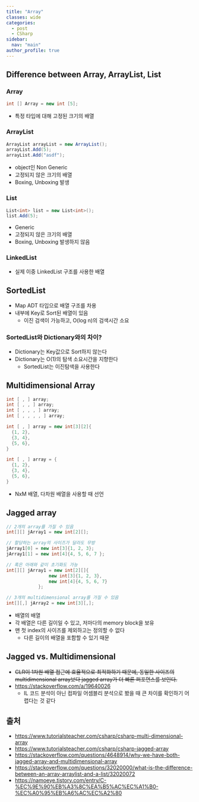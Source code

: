 ```yaml
---
title: "Array"
classes: wide
categories: 
  - post
  - CSharp
sidebar:
  nav: "main"
author_profile: true
---
```


## Difference between Array, ArrayList, List
### Array

```csharp
int [] Array = new int [5];
```

* 특정 타입에 대해 고정된 크기의 배열

### ArrayList

```csharp
ArrayList arrayList = new ArrayList();
arrayList.Add(5);
arrayList.Add("asdf");
```

* object인 Non Generic
* 고정되지 않은 크기의 배열
* Boxing, Unboxing 발생

### List

```csharp
List<int> list = new List<int>();
list.Add(5);
```

* Generic
* 고정되지 않은 크기의 배열
* Boxing, Unboxing 발생하지 않음

### LinkedList
* 실제 이중 LinkedList 구조를 사용한 배열

## SortedList
* Map ADT 타입으로 배열 구조를 차용
* 내부에 Key로 Sort된 배열이 있음
  * 이진 검색이 가능하고, O(log n)의 검색시간 소요

### SortedList와 Dictionary와의 차이?
* Dictionary는 Key값으로 Sort하지 않는다
* Dictionary는 O(1)의 탐색 소요시간을 지향한다
  * SortedList는 이진탐색을 사용한다

## Multidimensional Array

```csharp
int [ , ] array;
int [ , , ] array;
int [ , , , ] array;
int [ , , , , ] array;

int [ , ] array = new int[3][2]{
  {1, 2},
  {3, 4},
  {5, 6},
}

int [ , ] array = {
  {1, 2},
  {3, 4},
  {5, 6},
}
```

* NxM 배열, 다차원 배열을 사용할 때 선언

## Jagged array

```csharp
// 2개의 array를 가질 수 있음
int[][] jArray1 = new int[2][]; 

// 할당하는 array의 사이즈가 달라도 무방
jArray1[0] = new int[3]{1, 2, 3};
jArray1[1] = new int[4]{4, 5, 6, 7 };

// 혹은 아래와 같이 초기화도 가능
int[][] jArray1 = new int[2][]{
                new int[3]{1, 2, 3},
                new int[4]{4, 5, 6, 7}
            };

// 3개의 multidimensional array를 가질 수 있음
int[][,] jArray2 = new int[3][,]; 
```
* 배열의 배열
* 각 배열은 다른 길이일 수 있고, 저마다의 memory block을 보유
* 맨 첫 index의 사이즈를 제외하고는 정의할 수 없다
  * 다른 길이의 배열을 포함할 수 있기 때문

## Jagged vs. Multidimensional
* ~~CLR이 1차원 배열 접근에 효율적으로 최적화하기 때문에, 동일한 사이즈의 multidimensional array보다 jagged array가 더 빠른 퍼포먼스를 보인다.~~
* https://stackoverflow.com/a/19640026
  * IL 코드 분석이 아닌 컴파일 어셈블리 분석으로 봤을 때 큰 차이를 확인하기 어렵다는 것 같다

## 출처   
* <https://www.tutorialsteacher.com/csharp/csharp-multi-dimensional-array>
* <https://www.tutorialsteacher.com/csharp/csharp-jagged-array>
* <https://stackoverflow.com/questions/4648914/why-we-have-both-jagged-array-and-multidimensional-array>
* <https://stackoverflow.com/questions/32020000/what-is-the-difference-between-an-array-arraylist-and-a-list/32020072>
* <https://namoeye.tistory.com/entry/C-%EC%9E%90%EB%A3%8C%EA%B5%AC%EC%A1%B0-%EC%A0%95%EB%A6%AC%EC%A2%80>
